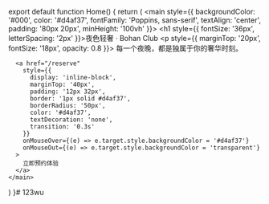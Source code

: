 export default function Home() {
  return (
    <main style={{
      backgroundColor: '#000',
      color: '#d4af37',
      fontFamily: 'Poppins, sans-serif',
      textAlign: 'center',
      padding: '80px 20px',
      minHeight: '100vh'
    }}>
      <h1 style={{ fontSize: '36px', letterSpacing: '2px' }}>夜色轻奢 · Bohan Club</h1>
      <p style={{ marginTop: '20px', fontSize: '18px', opacity: 0.8 }}>
        每一个夜晚，都是独属于你的奢华时刻。
      </p>

      <a href="/reserve"
        style={{
          display: 'inline-block',
          marginTop: '40px',
          padding: '12px 32px',
          border: '1px solid #d4af37',
          borderRadius: '50px',
          color: '#d4af37',
          textDecoration: 'none',
          transition: '0.3s'
        }}
        onMouseOver={(e) => e.target.style.backgroundColor = '#d4af37'}
        onMouseOut={(e) => e.target.style.backgroundColor = 'transparent'}
      >
        立即预约体验
      </a>
    </main>
  )
}# 123wu